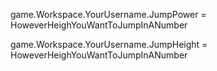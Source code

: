 game.Workspace.YourUsername.JumpPower = HoweverHeighYouWantToJumpInANumber

game.Workspace.YourUsername.JumpHeight = HoweverHeighYouWantToJumpInANumber
